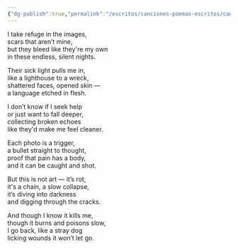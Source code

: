 ```yaml
---
{"dg-publish":true,"permalink":"/escritos/canciones-poemas-escritos/canciones-poemas-escritos/shp-com/"}
---
```


I take refuge in the images,  
scars that aren’t mine,  
but they bleed like they're my own  
in these endless, silent nights.

  

Their sick light pulls me in,  
like a lighthouse to a wreck,  
shattered faces, opened skin —  
a language etched in flesh.

  

I don’t know if I seek help  
or just want to fall deeper,  
collecting broken echoes  
like they'd make me feel cleaner.

  

Each photo is a trigger,  
a bullet straight to thought,  
proof that pain has a body,  
and it can be caught and shot.

  

But this is not art — it’s rot,  
it's a chain, a slow collapse,  
it’s diving into darkness  
and digging through the cracks.

  

And though I know it kills me,  
though it burns and poisons slow,  
I go back, like a stray dog  
licking wounds it won’t let go.